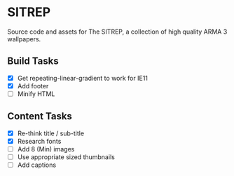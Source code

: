 # SITREP

Source code and assets for The SITREP, a collection of high quality ARMA 3 wallpapers.

## Build Tasks

- [X] Get repeating-linear-gradient to work for IE11
- [X] Add footer
- [ ] Minify HTML

## Content Tasks

- [X] Re-think title / sub-title
- [X] Research fonts
- [ ] Add 8 (Min) images
- [ ] Use appropriate sized thumbnails
- [ ] Add captions
